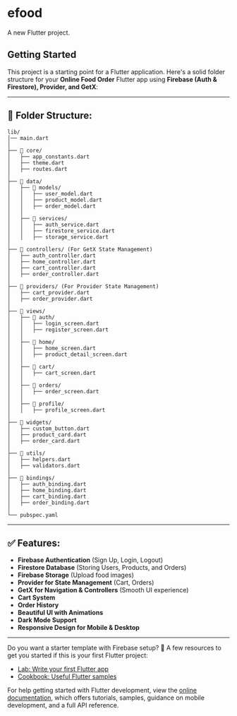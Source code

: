 # efood

A new Flutter project.

## Getting Started

This project is a starting point for a Flutter application.
Here's a solid folder structure for your **Online Food Order** Flutter app using **Firebase (Auth & Firestore), Provider, and GetX**:

---

## 📂 Folder Structure:
```
lib/
│── main.dart
│
├── 📂 core/
│   ├── app_constants.dart
│   ├── theme.dart
│   ├── routes.dart
│
├── 📂 data/
│   ├── 📂 models/
│   │   ├── user_model.dart
│   │   ├── product_model.dart
│   │   ├── order_model.dart
│   │
│   ├── 📂 services/
│   │   ├── auth_service.dart
│   │   ├── firestore_service.dart
│   │   ├── storage_service.dart
│
├── 📂 controllers/ (For GetX State Management)
│   ├── auth_controller.dart
│   ├── home_controller.dart
│   ├── cart_controller.dart
│   ├── order_controller.dart
│
├── 📂 providers/ (For Provider State Management)
│   ├── cart_provider.dart
│   ├── order_provider.dart
│
├── 📂 views/
│   ├── 📂 auth/
│   │   ├── login_screen.dart
│   │   ├── register_screen.dart
│   │
│   ├── 📂 home/
│   │   ├── home_screen.dart
│   │   ├── product_detail_screen.dart
│   │
│   ├── 📂 cart/
│   │   ├── cart_screen.dart
│   │
│   ├── 📂 orders/
│   │   ├── order_screen.dart
│   │
│   ├── 📂 profile/
│   │   ├── profile_screen.dart
│
├── 📂 widgets/
│   ├── custom_button.dart
│   ├── product_card.dart
│   ├── order_card.dart
│
├── 📂 utils/
│   ├── helpers.dart
│   ├── validators.dart
│
├── 📂 bindings/
│   ├── auth_binding.dart
│   ├── home_binding.dart
│   ├── cart_binding.dart
│   ├── order_binding.dart
│
└── pubspec.yaml
```

---

## ✅ Features:
- **Firebase Authentication** (Sign Up, Login, Logout)
- **Firestore Database** (Storing Users, Products, and Orders)
- **Firebase Storage** (Upload food images)
- **Provider for State Management** (Cart, Orders)
- **GetX for Navigation & Controllers** (Smooth UI experience)
- **Cart System**
- **Order History**
- **Beautiful UI with Animations**
- **Dark Mode Support**
- **Responsive Design for Mobile & Desktop**

---

Do you want a starter template with Firebase setup? 🚀
A few resources to get you started if this is your first Flutter project:

- [Lab: Write your first Flutter app](https://docs.flutter.dev/get-started/codelab)
- [Cookbook: Useful Flutter samples](https://docs.flutter.dev/cookbook)

For help getting started with Flutter development, view the
[online documentation](https://docs.flutter.dev/), which offers tutorials,
samples, guidance on mobile development, and a full API reference.
